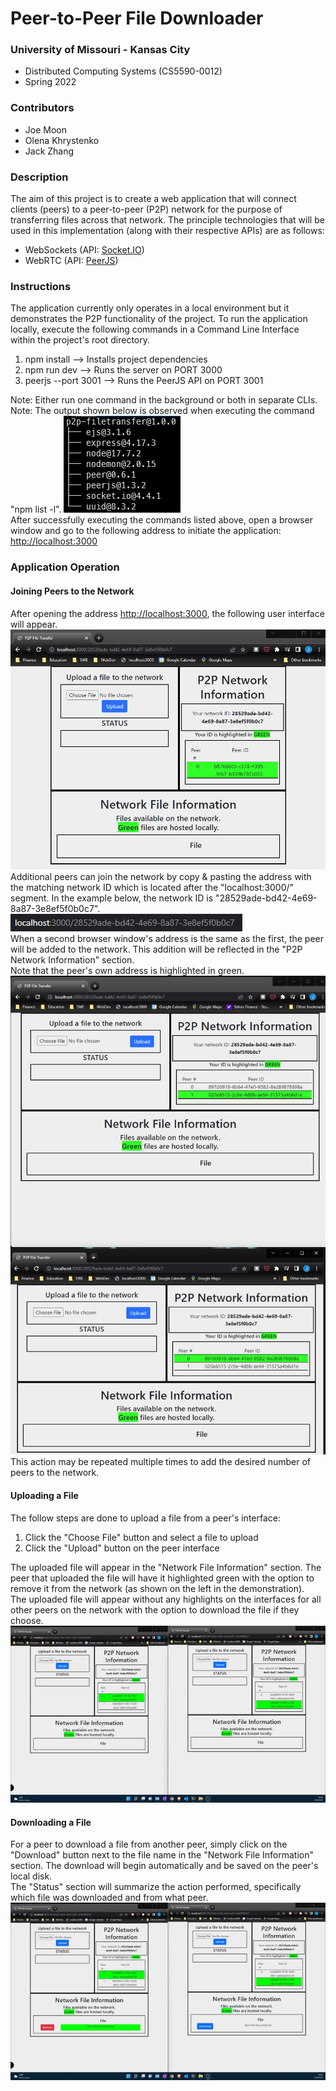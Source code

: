 # Peer-to-Peer File Downloader

### University of Missouri - Kansas City
<ul>
    <li>Distributed Computing Systems (CS5590-0012)</li>
    <li>Spring 2022</li>
</ul>

### Contributors
<ul>
    <li>Joe Moon</li>
    <li>Olena Khrystenko</li>
    <li>Jack Zhang</li>
</ul>

### Description
The aim of this project is to create a web application that will connect clients (peers) to a peer-to-peer (P2P) network for the purpose of transferring files across that network.
The principle technologies that will be used in this implementation (along with their respective APIs) are as follows:
<ul>
    <li>WebSockets (API: <a href="https://socket.io/">Socket.IO</a>)</li>
    <li>WebRTC (API: <a href="https://peerjs.com/">PeerJS</a>)</li>
</ul>

### Instructions
The application currently only operates in a local environment but it demonstrates the P2P functionality of the project.
To run the application locally, execute the following commands in a Command Line Interface within the project's root directory.

<ol>
    <li>npm install            --> Installs project dependencies</li>
    <li>npm run dev            --> Runs the server on PORT 3000</li>
    <li>peerjs --port 3001     --> Runs the PeerJS API on PORT 3001</li>
</ol>
Note: Either run one command in the background or both in separate CLIs.<br />
Note: The output shown below is observed when executing the command "npm list -l".
<img src="./images/dependencies.png" alt="dependencies">
<br />
After successfully executing the commands listed above, open a browser window and go to the following address to initiate the application: <a href="http://localhost:3000" target="_blank">http://localhost:3000</a>

### Application Operation
#### Joining Peers to the Network
After opening the address <a href="http://localhost:3000" target="_blank">http://localhost:3000</a>, the following user interface will appear.
<img src="./images/initial_state.png" alt="initial app state">
<br />
Additional peers can join the network by copy & pasting the address with the matching network ID which is located after the "localhost:3000/" segment.  In the example below, the network ID is "28529ade-bd42-4e69-8a87-3e8ef5f0b0c7".
<img src="./images/browser_address.png" alt="browser address">
<br />
When a second browser window's address is the same as the first, the peer will be added to the network.  This addition will be reflected in the "P2P Network Information" section. 
<br />
Note that the peer's own address is highlighted in green.
<img src="./images/peer_joined.png" alt="peer joined network">
<br />
This action may be repeated multiple times to add the desired number of peers to the network.

#### Uploading a File
The follow steps are done to upload a file from a peer's interface:
<ol>
    <li>Click the "Choose File" button and select a file to upload</li>
    <li>Click the "Upload" button on the peer interface</li>
</ol>
The uploaded file will appear in the "Network File Information" section.  The peer that uploaded the file will have it highlighted green with the option to remove it from the network (as shown on the left in the demonstration).<br />
The uploaded file will appear without any highlights on the interfaces for all other peers on the network with the option to download the file if they choose.<br />
<img src="./images/upload.gif" alt="upload demonstration">
<br />

#### Downloading a File
For a peer to download a file from another peer, simply click on the "Download" button next to the file name in the "Network File Information" section.  The download will begin automatically and be saved on the peer's local disk.<br />
The "Status" section will summarize the action performed, specifically which file was downloaded and from what peer.
<img src="./images/download.gif" alt="download demosntration">
<br />

